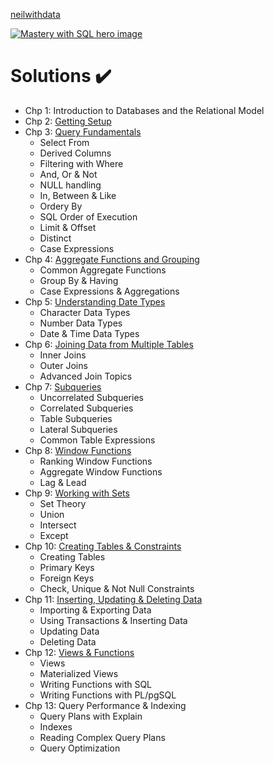 [neilwithdata](https://github.com/neilwithdata/mastery-with-sql)

[![Mastery with SQL hero image](https://www.masterywithsql.com/images/mws-hero.svg)](https://www.masterywithsql.com/)

# Solutions ✔️
* Chp 1: Introduction to Databases and the Relational Model
* Chp 2: [Getting Setup](https://github.com/carlcorder/mastery-with-sql-solutions/tree/master/chp02)
* Chp 3: [Query Fundamentals](https://github.com/carlcorder/mastery-with-sql-solutions/blob/master/exercises-chp03.md)
  * Select From
  * Derived Columns
  * Filtering with Where
  * And, Or & Not
  * NULL handling
  * In, Between & Like
  * Ordery By
  * SQL Order of Execution
  * Limit & Offset
  * Distinct
  * Case Expressions
* Chp 4: [Aggregate Functions and Grouping](https://github.com/carlcorder/mastery-with-sql-solutions/blob/master/exercises-chp04.md)
  * Common Aggregate Functions
  * Group By & Having
  * Case Expressions & Aggregations
* Chp 5: [Understanding Date Types](https://github.com/carlcorder/mastery-with-sql-solutions/blob/master/exercises-chp05.md)
  * Character Data Types
  * Number Data Types
  * Date & Time Data Types
* Chp 6: [Joining Data from Multiple Tables](https://github.com/carlcorder/mastery-with-sql-solutions/blob/master/exercises-chp06.md)
  * Inner Joins
  * Outer Joins
  * Advanced Join Topics
* Chp 7: [Subqueries](https://github.com/carlcorder/mastery-with-sql-solutions/blob/master/exercises-chp07.md)
  * Uncorrelated Subqueries
  * Correlated Subqueries
  * Table Subqueries
  * Lateral Subqueries
  * Common Table Expressions
* Chp 8: [Window Functions](https://github.com/carlcorder/mastery-with-sql-solutions/blob/master/exercises-chp08.md)
  * Ranking Window Functions
  * Aggregate Window Functions
  * Lag & Lead
* Chp 9: [Working with Sets](https://github.com/carlcorder/mastery-with-sql-solutions/blob/master/exercises-chp09.md)
  * Set Theory
  * Union
  * Intersect
  * Except
* Chp 10: [Creating Tables & Constraints](https://github.com/carlcorder/mastery-with-sql-solutions/blob/master/exercises-chp10.md)
  * Creating Tables
  * Primary Keys
  * Foreign Keys
  * Check, Unique & Not Null Constraints
* Chp 11: [Inserting, Updating & Deleting Data](https://github.com/carlcorder/mastery-with-sql-solutions/blob/master/exercises-chp11.md)
  * Importing & Exporting Data
  * Using Transactions & Inserting Data
  * Updating Data
  * Deleting Data
* Chp 12: [Views & Functions](https://github.com/carlcorder/mastery-with-sql-solutions/blob/master/exercises-chp12.md)
  * Views
  * Materialized Views
  * Writing Functions with SQL
  * Writing Functions with PL/pgSQL
* Chp 13: Query Performance & Indexing
  * Query Plans with Explain
  * Indexes
  * Reading Complex Query Plans
  * Query Optimization
